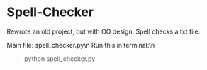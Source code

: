 # Spell-Checker
Rewrote an old project, but with OO design. Spell checks a txt file.

Main file: spell_checker.py\n
Run this in terminal:\n
> python spell_checker.py

